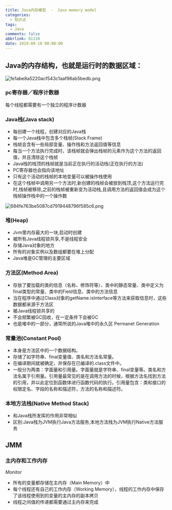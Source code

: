 ```yaml
---
title: Java内存模型  -  Java memory model
categories:
  - 知识点
tags:
  - Java
comments: false
abbrlink: 61110
date: 2019-09-18 00:00:00
---
```

## Java的内存结构，也就是运行时的数据区域：

![fe1abe8a5220acf543c1aaf98ab5bedb.png](http://pic.machu.club/33824419-2CE7-4D17-BA98-22933CB80E7C.png)

### pc寄存器／程序计数器
每个线程都需要有一个独立的程序计数器

### Java栈(Java stack)
* 每创建一个线程，创建对应的Java栈
* 每一个Java栈中包含多个栈帧(Stack Frame)
* 栈帧会含有一些局部变量、操作栈和方法返回值等信息
* 每当一个方法执行完成时，该栈帧就会弹出栈帧的元素作为这个方法的返回值，并且清除这个栈帧
* Java栈的栈顶的栈帧就是当前正在执行的活动栈(正在执行的方法)
* PC寄存器也会指向该地址
* 只有这个活动的栈帧的本地变量可以被操作栈使用
* 在这个栈帧中调用另一个方法时,新创建的栈帧会被放到栈顶,这个方法运行完时,栈帧被移除,之前的栈帧被重新变为活动栈,且调用方法的返回值会成为这个栈帧操作栈中的一个操作数

![684fe763be5087cd7919448796f585c6.png](http://pic.machu.club/57BD88FF-5694-4CB5-B34B-5F0E04E343F0.png)

### 堆(Heap)

* Jvm里内存最大的一块,启动时创建
* 被所有Java线程锁共享,不是线程安全
* 存储Java对象的地方
* 所有的对象实例以及数组都要在堆上分配
* Java堆是GC管理的主要区域

### 方法区(Method Area)

* 存放了要加载的类的信息（名称、修饰符等）、类中的静态常量、类中定义为final类型的常量、类中的Field信息、类中的方法信息
* 当在程序中通过Class对象的getName.isInterface等方法来获取信息时，这些数据都来源于方法区
* 被Java线程锁共享的
* 不会频繁被GC回收，在一定条件下会被GC
* 也是堆中的一部分，通常所说的Java堆中的永久区 Permanet Generation

### 常量池(Constant Pool)

* 本身是方法区中的一个数据结构。
* 存储了如字符串、final变量值、类名和方法名常量。
* 在编译期间就被确定，并保存在已编译的.class文件中。
* 一般分为两类：字面量和引用量。字面量就是字符串、final变量等。类名和方法名属于引用量。引用量最常见的是在调用方法的时候，根据方法名找到方法的引用，并以此定位到函数体进行函数代码的执行。引用量包含：类和接口的权限定名、字段的名称和描述符，方法的名称和描述符。

### 本地方法栈(Native Method Stack)

* 和Java栈所发挥的作用非常相似
* 区别:Java栈为JVM执行Java方法服务,本地方法栈为JVM执行Native方法服务

## JMM 

### 主内存和工作内存

*Monitor*

* 所有的变量都存储在主内存（Main Memory）中
* 每个线程还有自己的工作内存（Working Memory），线程的工作内存中保存了该线程使用到的变量的主内存的副本拷贝
* 线程之间值的传递都需要通过主内存来完成